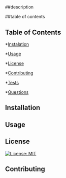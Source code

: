 # 
  ##description
  
  ##table of contents

  ## Table of Contents

  *[Instalation](installation)

  *[Usage](#Usage)

  *[License](#license)

  *[Contributing](#contributing)

  *[Tests](#tests)

  *[Questions](#questions)

  ## Installation
  

  ## Usage
  

  ## License
  [![License: MIT](https://img.shields.io/badge/License-MIT-yellow.svg)](https://lbesson.mit-license.org/)

  ## Contributing
  



